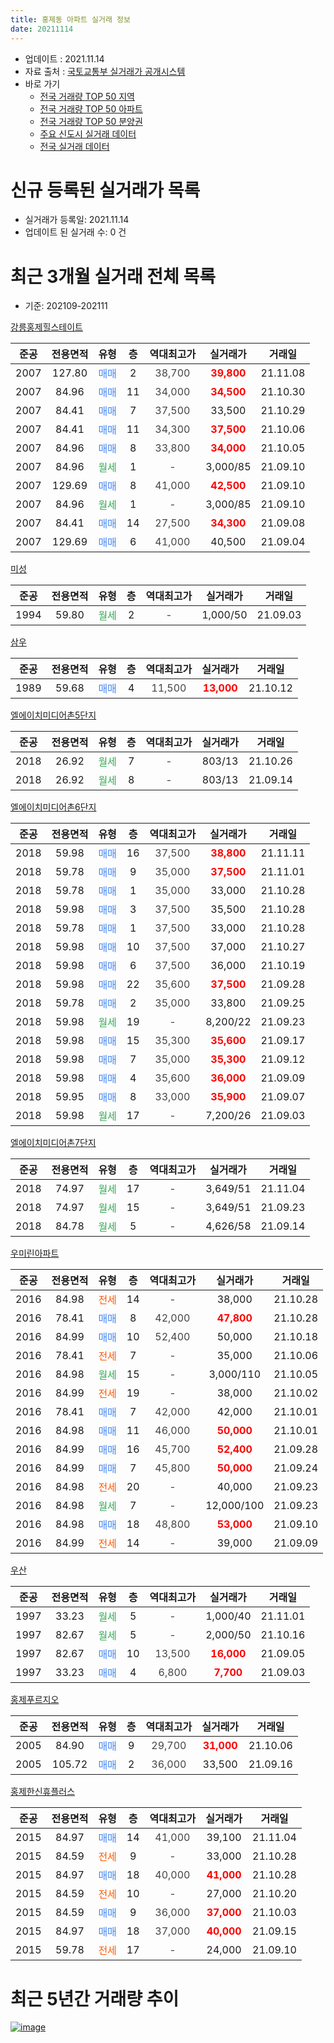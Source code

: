 ```yaml
---
title: 홍제동 아파트 실거래 정보
date: 20211114
---
```


* 업데이트 : 2021.11.14
* 자료 출처 : [국토교통부 실거래가 공개시스템](http://rt.molit.go.kr)
* 바로 가기
    * [전국 거래량 TOP 50 지역](https://apt-info.github.io/apt-trade-info/tr)
    * [전국 거래량 TOP 50 아파트](https://apt-info.github.io/apt-trade-info/ta)
    * [전국 거래량 TOP 50 분양권](https://apt-info.github.io/apt-trade-info/tb)
    * [주요 신도시 실거래 데이터](https://apt-info.github.io/apt-trade-info/newtown)
    * [전국 실거래 데이터](https://apt-info.github.io/apt-trade-info/all)



<script async src="https://pagead2.googlesyndication.com/pagead/js/adsbygoogle.js"></script>
<!-- 기본광고 -->
<ins class="adsbygoogle"
     style="display:block"
     data-ad-client="ca-pub-1142216861245946"
     data-ad-slot="4805727019"
     data-ad-format="auto"
     data-full-width-responsive="true"></ins>
<script>
     (adsbygoogle = window.adsbygoogle || []).push({});
</script>


# 신규 등록된 실거래가 목록

* 실거래가 등록일: 2021.11.14
* 업데이트 된 실거래 수: 0 건




<script async src="https://pagead2.googlesyndication.com/pagead/js/adsbygoogle.js"></script>
<!-- 기본광고 -->
<ins class="adsbygoogle"
     style="display:block"
     data-ad-client="ca-pub-1142216861245946"
     data-ad-slot="4805727019"
     data-ad-format="auto"
     data-full-width-responsive="true"></ins>
<script>
     (adsbygoogle = window.adsbygoogle || []).push({});
</script>


# 최근 3개월 실거래 전체 목록
* 기준: 202109-202111


[강릉홍제힐스테이트](https://search.naver.com/search.naver?query=%EA%B0%95%EB%A6%89%ED%99%8D%EC%A0%9C%ED%9E%90%EC%8A%A4%ED%85%8C%EC%9D%B4%ED%8A%B8)

|준공|전용면적|유형|층|역대최고가|실거래가|거래일|
|:---:|:---:|:---:|:---:|:---:|:---:|:---:|
|2007|127.80|<span style="color:#4285F3">매매</span>|2|<span style="color:#444444">38,700</span>|<b><span style="color:#FF0000">39,800</span></b>|21.11.08|
|2007|84.96|<span style="color:#4285F3">매매</span>|11|<span style="color:#444444">34,000</span>|<b><span style="color:#FF0000">34,500</span></b>|21.10.30|
|2007|84.41|<span style="color:#4285F3">매매</span>|7|<span style="color:#444444">37,500</span>|33,500|21.10.29|
|2007|84.41|<span style="color:#4285F3">매매</span>|11|<span style="color:#444444">34,300</span>|<b><span style="color:#FF0000">37,500</span></b>|21.10.06|
|2007|84.96|<span style="color:#4285F3">매매</span>|8|<span style="color:#444444">33,800</span>|<b><span style="color:#FF0000">34,000</span></b>|21.10.05|
|2007|84.96|<span style="color:#34A853">월세</span>|1|<span style="color:#444444">-</span>|3,000/85|21.09.10|
|2007|129.69|<span style="color:#4285F3">매매</span>|8|<span style="color:#444444">41,000</span>|<b><span style="color:#FF0000">42,500</span></b>|21.09.10|
|2007|84.96|<span style="color:#34A853">월세</span>|1|<span style="color:#444444">-</span>|3,000/85|21.09.10|
|2007|84.41|<span style="color:#4285F3">매매</span>|14|<span style="color:#444444">27,500</span>|<b><span style="color:#FF0000">34,300</span></b>|21.09.08|
|2007|129.69|<span style="color:#4285F3">매매</span>|6|<span style="color:#444444">41,000</span>|40,500|21.09.04|

[미성](https://search.naver.com/search.naver?query=%EB%AF%B8%EC%84%B1)

|준공|전용면적|유형|층|역대최고가|실거래가|거래일|
|:---:|:---:|:---:|:---:|:---:|:---:|:---:|
|1994|59.80|<span style="color:#34A853">월세</span>|2|<span style="color:#444444">-</span>|1,000/50|21.09.03|

[삼우](https://search.naver.com/search.naver?query=%EC%82%BC%EC%9A%B0)

|준공|전용면적|유형|층|역대최고가|실거래가|거래일|
|:---:|:---:|:---:|:---:|:---:|:---:|:---:|
|1989|59.68|<span style="color:#4285F3">매매</span>|4|<span style="color:#444444">11,500</span>|<b><span style="color:#FF0000">13,000</span></b>|21.10.12|

[엘에이치미디어촌5단지](https://search.naver.com/search.naver?query=%EC%97%98%EC%97%90%EC%9D%B4%EC%B9%98%EB%AF%B8%EB%94%94%EC%96%B4%EC%B4%8C5%EB%8B%A8%EC%A7%80)

|준공|전용면적|유형|층|역대최고가|실거래가|거래일|
|:---:|:---:|:---:|:---:|:---:|:---:|:---:|
|2018|26.92|<span style="color:#34A853">월세</span>|7|<span style="color:#444444">-</span>|803/13|21.10.26|
|2018|26.92|<span style="color:#34A853">월세</span>|8|<span style="color:#444444">-</span>|803/13|21.09.14|

[엘에이치미디어촌6단지](https://search.naver.com/search.naver?query=%EC%97%98%EC%97%90%EC%9D%B4%EC%B9%98%EB%AF%B8%EB%94%94%EC%96%B4%EC%B4%8C6%EB%8B%A8%EC%A7%80)

|준공|전용면적|유형|층|역대최고가|실거래가|거래일|
|:---:|:---:|:---:|:---:|:---:|:---:|:---:|
|2018|59.98|<span style="color:#4285F3">매매</span>|16|<span style="color:#444444">37,500</span>|<b><span style="color:#FF0000">38,800</span></b>|21.11.11|
|2018|59.78|<span style="color:#4285F3">매매</span>|9|<span style="color:#444444">35,000</span>|<b><span style="color:#FF0000">37,500</span></b>|21.11.01|
|2018|59.78|<span style="color:#4285F3">매매</span>|1|<span style="color:#444444">35,000</span>|33,000|21.10.28|
|2018|59.98|<span style="color:#4285F3">매매</span>|3|<span style="color:#444444">37,500</span>|35,500|21.10.28|
|2018|59.78|<span style="color:#4285F3">매매</span>|1|<span style="color:#444444">37,500</span>|33,000|21.10.28|
|2018|59.98|<span style="color:#4285F3">매매</span>|10|<span style="color:#444444">37,500</span>|37,000|21.10.27|
|2018|59.98|<span style="color:#4285F3">매매</span>|6|<span style="color:#444444">37,500</span>|36,000|21.10.19|
|2018|59.98|<span style="color:#4285F3">매매</span>|22|<span style="color:#444444">35,600</span>|<b><span style="color:#FF0000">37,500</span></b>|21.09.28|
|2018|59.78|<span style="color:#4285F3">매매</span>|2|<span style="color:#444444">35,000</span>|33,800|21.09.25|
|2018|59.98|<span style="color:#34A853">월세</span>|19|<span style="color:#444444">-</span>|8,200/22|21.09.23|
|2018|59.98|<span style="color:#4285F3">매매</span>|15|<span style="color:#444444">35,300</span>|<b><span style="color:#FF0000">35,600</span></b>|21.09.17|
|2018|59.98|<span style="color:#4285F3">매매</span>|7|<span style="color:#444444">35,000</span>|<b><span style="color:#FF0000">35,300</span></b>|21.09.12|
|2018|59.98|<span style="color:#4285F3">매매</span>|4|<span style="color:#444444">35,600</span>|<b><span style="color:#FF0000">36,000</span></b>|21.09.09|
|2018|59.95|<span style="color:#4285F3">매매</span>|8|<span style="color:#444444">33,000</span>|<b><span style="color:#FF0000">35,900</span></b>|21.09.07|
|2018|59.98|<span style="color:#34A853">월세</span>|17|<span style="color:#444444">-</span>|7,200/26|21.09.03|

[엘에이치미디어촌7단지](https://search.naver.com/search.naver?query=%EC%97%98%EC%97%90%EC%9D%B4%EC%B9%98%EB%AF%B8%EB%94%94%EC%96%B4%EC%B4%8C7%EB%8B%A8%EC%A7%80)

|준공|전용면적|유형|층|역대최고가|실거래가|거래일|
|:---:|:---:|:---:|:---:|:---:|:---:|:---:|
|2018|74.97|<span style="color:#34A853">월세</span>|17|<span style="color:#444444">-</span>|3,649/51|21.11.04|
|2018|74.97|<span style="color:#34A853">월세</span>|15|<span style="color:#444444">-</span>|3,649/51|21.09.23|
|2018|84.78|<span style="color:#34A853">월세</span>|5|<span style="color:#444444">-</span>|4,626/58|21.09.14|

[우미린아파트](https://search.naver.com/search.naver?query=%EC%9A%B0%EB%AF%B8%EB%A6%B0%EC%95%84%ED%8C%8C%ED%8A%B8)

|준공|전용면적|유형|층|역대최고가|실거래가|거래일|
|:---:|:---:|:---:|:---:|:---:|:---:|:---:|
|2016|84.98|<span style="color:#FF5A00">전세</span>|14|<span style="color:#444444">-</span>|38,000|21.10.28|
|2016|78.41|<span style="color:#4285F3">매매</span>|8|<span style="color:#444444">42,000</span>|<b><span style="color:#FF0000">47,800</span></b>|21.10.28|
|2016|84.99|<span style="color:#4285F3">매매</span>|10|<span style="color:#444444">52,400</span>|50,000|21.10.18|
|2016|78.41|<span style="color:#FF5A00">전세</span>|7|<span style="color:#444444">-</span>|35,000|21.10.06|
|2016|84.98|<span style="color:#34A853">월세</span>|15|<span style="color:#444444">-</span>|3,000/110|21.10.05|
|2016|84.99|<span style="color:#FF5A00">전세</span>|19|<span style="color:#444444">-</span>|38,000|21.10.02|
|2016|78.41|<span style="color:#4285F3">매매</span>|7|<span style="color:#444444">42,000</span>|42,000|21.10.01|
|2016|84.98|<span style="color:#4285F3">매매</span>|11|<span style="color:#444444">46,000</span>|<b><span style="color:#FF0000">50,000</span></b>|21.10.01|
|2016|84.99|<span style="color:#4285F3">매매</span>|16|<span style="color:#444444">45,700</span>|<b><span style="color:#FF0000">52,400</span></b>|21.09.28|
|2016|84.99|<span style="color:#4285F3">매매</span>|7|<span style="color:#444444">45,800</span>|<b><span style="color:#FF0000">50,000</span></b>|21.09.24|
|2016|84.98|<span style="color:#FF5A00">전세</span>|20|<span style="color:#444444">-</span>|40,000|21.09.23|
|2016|84.98|<span style="color:#34A853">월세</span>|7|<span style="color:#444444">-</span>|12,000/100|21.09.23|
|2016|84.98|<span style="color:#4285F3">매매</span>|18|<span style="color:#444444">48,800</span>|<b><span style="color:#FF0000">53,000</span></b>|21.09.10|
|2016|84.99|<span style="color:#FF5A00">전세</span>|14|<span style="color:#444444">-</span>|39,000|21.09.09|


<script async src="https://pagead2.googlesyndication.com/pagead/js/adsbygoogle.js"></script>
<!-- 기본광고 -->
<ins class="adsbygoogle"
     style="display:block"
     data-ad-client="ca-pub-1142216861245946"
     data-ad-slot="4805727019"
     data-ad-format="auto"
     data-full-width-responsive="true"></ins>
<script>
     (adsbygoogle = window.adsbygoogle || []).push({});
</script>


[우산](https://search.naver.com/search.naver?query=%EC%9A%B0%EC%82%B0)

|준공|전용면적|유형|층|역대최고가|실거래가|거래일|
|:---:|:---:|:---:|:---:|:---:|:---:|:---:|
|1997|33.23|<span style="color:#34A853">월세</span>|5|<span style="color:#444444">-</span>|1,000/40|21.11.01|
|1997|82.67|<span style="color:#34A853">월세</span>|5|<span style="color:#444444">-</span>|2,000/50|21.10.16|
|1997|82.67|<span style="color:#4285F3">매매</span>|10|<span style="color:#444444">13,500</span>|<b><span style="color:#FF0000">16,000</span></b>|21.09.05|
|1997|33.23|<span style="color:#4285F3">매매</span>|4|<span style="color:#444444">6,800</span>|<b><span style="color:#FF0000">7,700</span></b>|21.09.03|

[홍제푸르지오](https://search.naver.com/search.naver?query=%ED%99%8D%EC%A0%9C%ED%91%B8%EB%A5%B4%EC%A7%80%EC%98%A4)

|준공|전용면적|유형|층|역대최고가|실거래가|거래일|
|:---:|:---:|:---:|:---:|:---:|:---:|:---:|
|2005|84.90|<span style="color:#4285F3">매매</span>|9|<span style="color:#444444">29,700</span>|<b><span style="color:#FF0000">31,000</span></b>|21.10.06|
|2005|105.72|<span style="color:#4285F3">매매</span>|2|<span style="color:#444444">36,000</span>|33,500|21.09.16|

[홍제한신휴플러스](https://search.naver.com/search.naver?query=%ED%99%8D%EC%A0%9C%ED%95%9C%EC%8B%A0%ED%9C%B4%ED%94%8C%EB%9F%AC%EC%8A%A4)

|준공|전용면적|유형|층|역대최고가|실거래가|거래일|
|:---:|:---:|:---:|:---:|:---:|:---:|:---:|
|2015|84.97|<span style="color:#4285F3">매매</span>|14|<span style="color:#444444">41,000</span>|39,100|21.11.04|
|2015|84.59|<span style="color:#FF5A00">전세</span>|9|<span style="color:#444444">-</span>|33,000|21.10.28|
|2015|84.97|<span style="color:#4285F3">매매</span>|18|<span style="color:#444444">40,000</span>|<b><span style="color:#FF0000">41,000</span></b>|21.10.28|
|2015|84.59|<span style="color:#FF5A00">전세</span>|10|<span style="color:#444444">-</span>|27,000|21.10.20|
|2015|84.59|<span style="color:#4285F3">매매</span>|9|<span style="color:#444444">36,000</span>|<b><span style="color:#FF0000">37,000</span></b>|21.10.03|
|2015|84.97|<span style="color:#4285F3">매매</span>|18|<span style="color:#444444">37,000</span>|<b><span style="color:#FF0000">40,000</span></b>|21.09.15|
|2015|59.78|<span style="color:#FF5A00">전세</span>|17|<span style="color:#444444">-</span>|24,000|21.09.10|



<script async src="https://pagead2.googlesyndication.com/pagead/js/adsbygoogle.js"></script>
<!-- 기본광고 -->
<ins class="adsbygoogle"
     style="display:block"
     data-ad-client="ca-pub-1142216861245946"
     data-ad-slot="4805727019"
     data-ad-format="auto"
     data-full-width-responsive="true"></ins>
<script>
     (adsbygoogle = window.adsbygoogle || []).push({});
</script>


# 최근 5년간 거래량 추이


<div style="width:100%;">
    <canvas id="deal_progress" height="200"></canvas>
</div>

<script>
new Chart(document.getElementById("deal_progress"), {
    type: 'line',
    data: {
        labels: ['16.01','16.02','16.03','16.04','16.05','16.06','16.07','16.08','16.09','16.10','16.11','16.12','17.01','17.02','17.03','17.04','17.05','17.06','17.07','17.08','17.09','17.10','17.11','17.12','18.01','18.02','18.03','18.04','18.05','18.06','18.07','18.08','18.09','18.10','18.11','18.12','19.01','19.02','19.03','19.04','19.05','19.06','19.07','19.08','19.09','19.10','19.11','19.12','20.01','20.02','20.03','20.04','20.05','20.06','20.07','20.08','20.09','20.10','20.11','20.12','21.01','21.02','21.03','21.04','21.05','21.06','21.07','21.08','21.09','21.10','21.11'],
        datasets: [{
            label: '매매/분양권',
            data: [22,21,30,16,5,3,9,6,8,10,6,89,28,38,31,24,43,34,31,22,26,18,19,17,17,11,31,25,21,18,19,31,26,31,29,7,15,8,6,14,21,11,12,12,9,23,13,16,20,67,15,12,15,19,18,18,29,29,14,25,26,29,23,17,32,22,18,26,16,17,4],
            borderColor: "rgba(66, 133, 243, 1)",
            backgroundColor: "rgba(66, 133, 243, 0.05)",
            borderWidth: 1,
            pointRadius: 0,
            fill: false,
            lineTension: 0
        },{
            label: '전/월세',
            data: [6,2,3,6,9,6,1,2,2,0,0,5,8,1,4,14,2,4,6,2,24,6,4,14,3,11,7,5,10,26,17,13,24,104,89,71,35,21,12,27,11,6,7,5,6,14,6,6,10,12,10,9,8,9,8,8,14,26,52,33,36,19,10,19,12,20,10,14,12,8,2],
            borderColor: "rgba(255, 90, 0, 1)",
            backgroundColor: "rgba(255, 90, 0, 0.05)",
            borderWidth: 1,
            pointRadius: 0,
            fill: false,
            lineTension: 0
        },{
            label: '합계',
            data: [28,23,33,22,14,9,10,8,10,10,6,94,36,39,35,38,45,38,37,24,50,24,23,31,20,22,38,30,31,44,36,44,50,135,118,78,50,29,18,41,32,17,19,17,15,37,19,22,30,79,25,21,23,28,26,26,43,55,66,58,62,48,33,36,44,42,28,40,28,25,6],
            borderColor: "rgba(0, 0, 0, 1)",
            backgroundColor: "rgba(0, 0, 0, 0.03)",
            borderWidth: 0.1,
            pointRadius: 0,
            fill: true,
            lineTension: 0
        }
        ]
    },
    options: {
        responsive: true,
        title: {
            display: false
        },
        tooltips: {
            mode: 'index',
            intersect: false
        },
        hover: {
            mode: 'nearest',
            intersect: true
        },
        scales: {
            xAxes: [{
                display: true,
                scaleLabel: {
                    display: true,
                    labelString: '년/월'
                }
            }],
            yAxes: [{
                display: true,
                ticks: {
                    suggestedMin: 0,
                },
                scaleLabel: {
                    display: true,
                    labelString: '실거래 수'
                }
            }]
        }
    }
});

</script>


[![image](https://apt-info.github.io/images/2020-01-03-apt-trade-info/1024x500.png)](https://play.google.com/store/apps/details?id=com.aptinfo.apttradeinfo)

